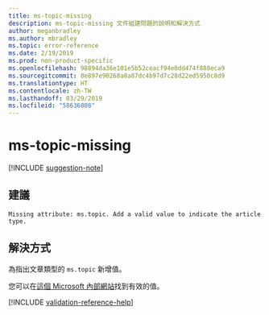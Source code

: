 ```yaml
---
title: ms-topic-missing
description: ms-topic-missing 文件組建問題的說明和解決方式
author: meganbradley
ms.author: mbradley
ms.topic: error-reference
ms.date: 2/19/2019
ms.prod: non-product-specific
ms.openlocfilehash: 98894da36e101e5b52ceacf94e0dd474f888eca9
ms.sourcegitcommit: 8e897e90268a8a87dc4b97d7c28d22ed5950c8d9
ms.translationtype: HT
ms.contentlocale: zh-TW
ms.lasthandoff: 03/29/2019
ms.locfileid: "58636808"
---
```

# <a name="ms-topic-missing"></a>ms-topic-missing

[!INCLUDE [suggestion-note](includes/suggestion-note.md)]

## <a name="suggestion"></a>建議

`Missing attribute: ms.topic. Add a valid value to indicate the article type.`

## <a name="resolution"></a>解決方式

為指出文章類型的 `ms.topic` 新增值。

您可以在[這個 Microsoft 內部網站](https://docsmetadatatool.azurewebsites.net/allowlists)找到有效的值。

<!--make sure to add this file to your includes folder and verify the path-->
[!INCLUDE [validation-reference-help](includes/validation-reference-help.md)]